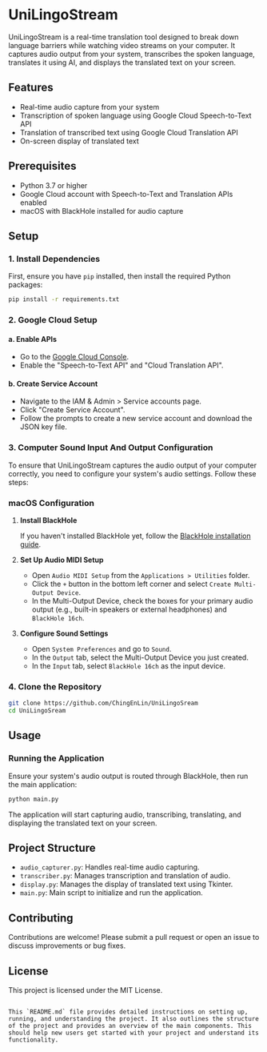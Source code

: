 # UniLingoStream

UniLingoStream is a real-time translation tool designed to break down language barriers while watching video streams on your computer. It captures audio output from your system, transcribes the spoken language, translates it using AI, and displays the translated text on your screen.

## Features

- Real-time audio capture from your system
- Transcription of spoken language using Google Cloud Speech-to-Text API
- Translation of transcribed text using Google Cloud Translation API
- On-screen display of translated text

## Prerequisites

- Python 3.7 or higher
- Google Cloud account with Speech-to-Text and Translation APIs enabled
- macOS with BlackHole installed for audio capture

## Setup

### 1. Install Dependencies

First, ensure you have `pip` installed, then install the required Python packages:

```bash
pip install -r requirements.txt
```

### 2. Google Cloud Setup

#### a. Enable APIs

- Go to the [Google Cloud Console](https://console.cloud.google.com/).
- Enable the "Speech-to-Text API" and "Cloud Translation API".

#### b. Create Service Account

- Navigate to the IAM & Admin > Service accounts page.
- Click "Create Service Account".
- Follow the prompts to create a new service account and download the JSON key file.

### 3. Computer Sound Input And Output Configuration

To ensure that UniLingoStream captures the audio output of your computer correctly, you need to configure your system's audio settings. Follow these steps:

### macOS Configuration

1. **Install BlackHole**

   If you haven't installed BlackHole yet, follow the [BlackHole installation guide](https://github.com/ExistentialAudio/BlackHole#installation).

2. **Set Up Audio MIDI Setup**

   - Open `Audio MIDI Setup` from the `Applications > Utilities` folder.
   - Click the `+` button in the bottom left corner and select `Create Multi-Output Device`.
   - In the Multi-Output Device, check the boxes for your primary audio output (e.g., built-in speakers or external headphones) and `BlackHole 16ch`.

3. **Configure Sound Settings**

   - Open `System Preferences` and go to `Sound`.
   - In the `Output` tab, select the Multi-Output Device you just created.
   - In the `Input` tab, select `BlackHole 16ch` as the input device.

### 4. Clone the Repository

```bash
git clone https://github.com/ChingEnLin/UniLingoSream
cd UniLingoSream
```

## Usage

### Running the Application

Ensure your system's audio output is routed through BlackHole, then run the main application:

```bash
python main.py
```

The application will start capturing audio, transcribing, translating, and displaying the translated text on your screen.

## Project Structure

- `audio_capturer.py`: Handles real-time audio capturing.
- `transcriber.py`: Manages transcription and translation of audio.
- `display.py`: Manages the display of translated text using Tkinter.
- `main.py`: Main script to initialize and run the application.

## Contributing

Contributions are welcome! Please submit a pull request or open an issue to discuss improvements or bug fixes.

## License

This project is licensed under the MIT License.
```

This `README.md` file provides detailed instructions on setting up, running, and understanding the project. It also outlines the structure of the project and provides an overview of the main components. This should help new users get started with your project and understand its functionality.